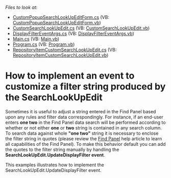 <!-- default file list -->
*Files to look at*:

* [CustomPopupSearchLookUpEditForm.cs](./CS/WindowsApplication3/CustomPopupSearchLookUpEditForm.cs) (VB: [CustomPopupSearchLookUpEditForm.vb](./VB/WindowsApplication3/CustomPopupSearchLookUpEditForm.vb))
* [CustomSearchLookUpEdit.cs](./CS/WindowsApplication3/CustomSearchLookUpEdit.cs) (VB: [CustomSearchLookUpEdit.vb](./VB/WindowsApplication3/CustomSearchLookUpEdit.vb))
* [DisplayFilterEventArgs.cs](./CS/WindowsApplication3/DisplayFilterEventArgs.cs) (VB: [DisplayFilterEventArgs.vb](./VB/WindowsApplication3/DisplayFilterEventArgs.vb))
* [Main.cs](./CS/WindowsApplication3/Main.cs) (VB: [Main.vb](./VB/WindowsApplication3/Main.vb))
* [Program.cs](./CS/WindowsApplication3/Program.cs) (VB: [Program.vb](./VB/WindowsApplication3/Program.vb))
* [RepositoryItemCustomSearchLookUpEdit.cs](./CS/WindowsApplication3/RepositoryItemCustomSearchLookUpEdit.cs) (VB: [RepositoryItemCustomSearchLookUpEdit.vb](./VB/WindowsApplication3/RepositoryItemCustomSearchLookUpEdit.vb))
<!-- default file list end -->
# How to implement an event to customize a filter string produced by the SearchLookUpEdit


<p>Sometimes it is useful to adjust a string entered in the Find Panel based upon any rules and filter data correspondingly. For instance, if an end-user enters <strong>one two</strong> in the Find Panel data search will be performed according to whether or not  either <strong>one</strong> or  <strong>two</strong>  string is contained  in any search column. To search data against  whole <strong>"</strong><strong>one two</strong><strong>"</strong><strong> </strong>string it is necessary to enclose the filter string in quotes (please review the <a href="http://documentation.devexpress.com/#WindowsForms/CustomDocument8869"><u>Find Panel</u></a> help article to learn all capabilities of the Find Panel). To make this behavior default you can add the quotes to the filter string manually by handling the <strong>SearchLookUpEdit.UpdateDisplayFilter event</strong>. </p><p>This examples illustrates how to implement the SearchLookUpEdit.UpdateDisplayFilter event.</p>

<br/>



